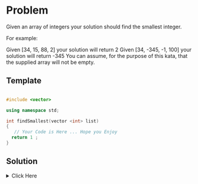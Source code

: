 # Problem
Given an array of integers your solution should find the smallest integer.

For example:

Given [34, 15, 88, 2] your solution will return 2
Given [34, -345, -1, 100] your solution will return -345
You can assume, for the purpose of this kata, that the supplied array will not be empty.

## Template

```cpp

#include <vector>

using namespace std; 

int findSmallest(vector <int> list)
{
   // Your Code is Here ... Hope you Enjoy 
  return 1 ;
}

```


## Solution

<details>
	<summary> Click Here </summary>

```cpp
#include <vector>
#include <iostream>
#include <algorithm>

using namespace std; 


int findSmallest(vector <int> list){

    int smallest = *min_element(list.begin(), list.end());
    return smallest;
    
}

```

</details>

